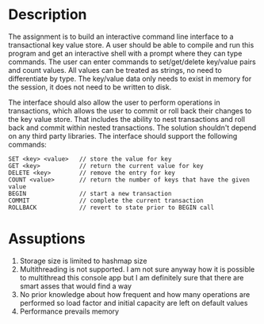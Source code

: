 # Description
The assignment is to build an interactive command line interface to a transactional key value store.
A user should be able to compile and run this program and get an interactive shell with a prompt where they can type commands.
The user can enter commands to set/get/delete key/value pairs and count values. All values can be treated as strings, no need to differentiate by type.
The key/value data only needs to exist in memory for the session, it does not need to be written to disk.

The interface should also allow the user to perform operations in transactions, which allows the user to commit or roll back their changes to the key value store.
That includes the ability to nest transactions and roll back and commit within nested transactions. The solution shouldn't depend on any third party libraries.
The interface should support the following commands:
```
SET <key> <value>   // store the value for key
GET <key>           // return the current value for key
DELETE <key>        // remove the entry for key
COUNT <value>       // return the number of keys that have the given value
BEGIN               // start a new transaction
COMMIT              // complete the current transaction
ROLLBACK            // revert to state prior to BEGIN call
```

# Assuptions
1) Storage size is limited to hashmap size
2) Multithreading is not supported. I am not sure anyway how it is possible to multithread this console app but I am definitely sure that there are smart asses that would find a way
3) No prior knowledge about how frequent and how many operations are performed so load factor and initial capacity are left on default values
4) Performance prevails memory
